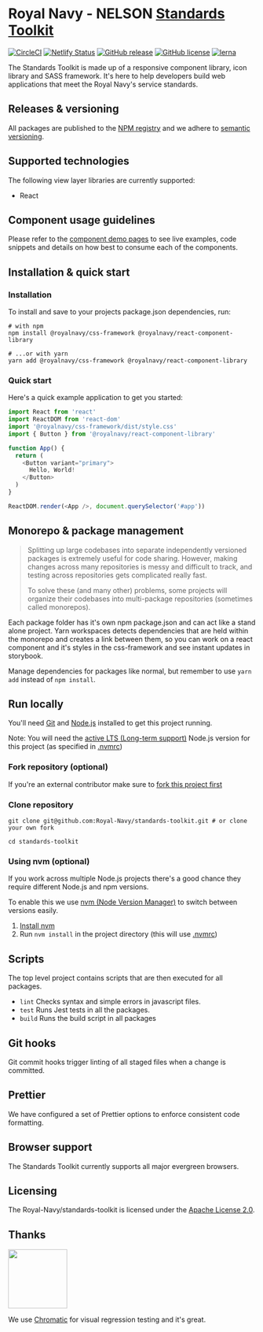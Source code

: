 # Royal Navy - NELSON [Standards Toolkit](https://docs.royalnavy.io/)

[![CircleCI](https://circleci.com/gh/Royal-Navy/standards-toolkit/tree/develop.svg?style=svg)](https://circleci.com/gh/Royal-Navy/standards-toolkit/tree/develop) [![Netlify Status](https://api.netlify.com/api/v1/badges/54568c8f-b862-47f9-9a97-99448020057d/deploy-status)](https://app.netlify.com/sites/gracious-keller-4b81ed/deploys) [![GitHub release](https://img.shields.io/github/release/royal-navy/standards-toolkit.svg)](https://github.com/Royal-Navy/standards-toolkit/releases) [![GitHub license](https://img.shields.io/badge/license-Apache%202-blue.svg)](https://github.com/standards-toolkit/blob/master/LICENSE) [![lerna](https://img.shields.io/badge/maintained%20with-lerna-cc00ff.svg)](https://lerna.js.org/)

The Standards Toolkit is made up of a responsive component library, icon library and SASS framework. It's here to help developers build web applications that meet the Royal Navy's service standards.

## Releases & versioning

All packages are published to the [NPM registry](https://www.npmjs.com/search?q=%40royalnavy) and we adhere to [semantic versioning](https://semver.org/).

## Supported technologies

The following view layer libraries are currently supported:

- React

## Component usage guidelines

Please refer to the [component demo pages](https://docs.royalnavy.io/components) to see live examples, code snippets and details on how best to consume each of the components.

## Installation & quick start

### Installation

To install and save to your projects package.json dependencies, run:

```
# with npm
npm install @royalnavy/css-framework @royalnavy/react-component-library

# ...or with yarn
yarn add @royalnavy/css-framework @royalnavy/react-component-library
```

### Quick start

Here's a quick example application to get you started:

```javascript
import React from 'react'
import ReactDOM from 'react-dom'
import '@royalnavy/css-framework/dist/style.css'
import { Button } from '@royalnavy/react-component-library'

function App() {
  return (
    <Button variant="primary">
      Hello, World!
    </Button>
  )
}

ReactDOM.render(<App />, document.querySelector('#app'))
```

## Monorepo & package management

>Splitting up large codebases into separate independently versioned packages is extremely useful for code sharing. However, making changes across many repositories is messy and difficult to track, and testing across repositories gets complicated really fast.
>
>To solve these (and many other) problems, some projects will organize their codebases into multi-package repositories (sometimes called monorepos).

Each package folder has it's own npm package.json and can act like a stand alone project. Yarn workspaces detects dependencies that are held within the monorepo and creates a link between them, so you can work on a react component and it's styles in the css-framework and see instant updates in storybook.

Manage dependencies for packages like normal, but remember to use `yarn add` instead of `npm install`.

## Run locally

You'll need [Git](https://help.github.com/articles/set-up-git/) and [Node.js](https://nodejs.org/en/) installed to get this project running.

Note: You will need the [active LTS (Long-term support)](https://github.com/nodejs/Release#release-schedule) Node.js version for this project (as specified in [.nvmrc](./.nvmrc))

### Fork repository (optional)
If you're an external contributor make sure to [fork this project first](https://help.github.com/articles/fork-a-repo/)

### Clone repository
```
git clone git@github.com:Royal-Navy/standards-toolkit.git # or clone your own fork

cd standards-toolkit
```

### Using nvm (optional)
If you work across multiple Node.js projects there's a good chance they require different Node.js and npm versions.

To enable this we use [nvm (Node Version Manager)](https://github.com/creationix/nvm) to switch between versions easily.

1. [Install nvm](https://github.com/creationix/nvm#installation)
2. Run `nvm install` in the project directory (this will use [.nvmrc](./.nvmrc))

## Scripts

The top level project contains scripts that are then executed for all packages.

- `lint`  Checks syntax and simple errors in javascript files.
- `test`  Runs Jest tests in all the packages.
- `build` Runs the build script in all packages

## Git hooks

Git commit hooks trigger linting of all staged files when a change is committed.

## Prettier

We have configured a set of Prettier options to enforce consistent code formatting.

## Browser support

The Standards Toolkit currently supports all major evergreen browsers.

## Licensing

The Royal-Navy/standards-toolkit is licensed under the [Apache License 2.0](https://github.com/Royal-Navy/standards-toolkit/blob/develop/LICENSE).

## Thanks

<a href="https://www.chromaticqa.com/"><img src="https://cdn-images-1.medium.com/letterbox/147/36/50/50/1*oHHjTjInDOBxIuYHDY2gFA.png?source=logoAvatar-d7276495b101---37816ec27d7a" width="120"/></a>

We use [Chromatic](https://www.chromaticqa.com/) for visual regression testing and it's great.
